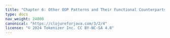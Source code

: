 ```yaml
---
title: "Chapter 6: Other OOP Patterns and Their Functional Counterparts"
type: docs
nav_weight: 24000
canonical: "https://clojureforjava.com/3/2/4"
license: "© 2024 Tokenizer Inc. CC BY-NC-SA 4.0"
---
```

